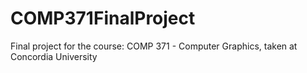 # COMP371FinalProject

Final project for the course: COMP 371 - Computer Graphics, taken at Concordia University

